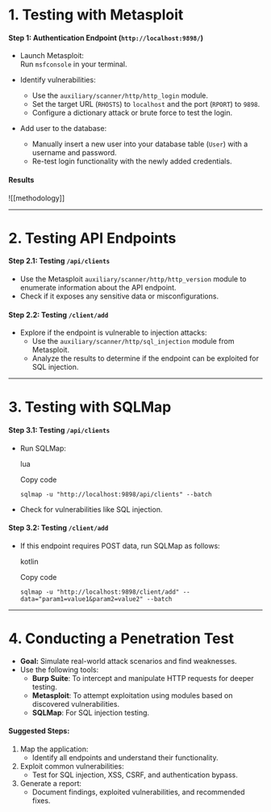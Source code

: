 
# **1. Testing with Metasploit**

#### **Step 1: Authentication Endpoint (`http://localhost:9898/`)**

- Launch Metasploit:  
    Run `msfconsole` in your terminal.
    
- Identify vulnerabilities:
    
    - Use the `auxiliary/scanner/http/http_login` module.
    - Set the target URL (`RHOSTS`) to `localhost` and the port (`RPORT`) to `9898`.
    - Configure a dictionary attack or brute force to test the login.

- Add user to the database:
    
    - Manually insert a new user into your database table (`User`) with a username and password.
    - Re-test login functionality with the newly added credentials.


#### Results

![[methodology]]

---

# **2. Testing API Endpoints**

#### **Step 2.1: Testing `/api/clients`**

- Use the Metasploit `auxiliary/scanner/http/http_version` module to enumerate information about the API endpoint.
- Check if it exposes any sensitive data or misconfigurations.

#### **Step 2.2: Testing `/client/add`**

- Explore if the endpoint is vulnerable to injection attacks:
    - Use the `auxiliary/scanner/http/sql_injection` module from Metasploit.
    - Analyze the results to determine if the endpoint can be exploited for SQL injection.

---

# **3. Testing with SQLMap**

#### **Step 3.1: Testing `/api/clients`**

- Run SQLMap:
    
    lua
    
    Copy code
    
    `sqlmap -u "http://localhost:9898/api/clients" --batch`
    
- Check for vulnerabilities like SQL injection.

#### **Step 3.2: Testing `/client/add`**

- If this endpoint requires POST data, run SQLMap as follows:
    
    kotlin
    
    Copy code
    
    `sqlmap -u "http://localhost:9898/client/add" --data="param1=value1&param2=value2" --batch`
    

---

# **4. Conducting a Penetration Test**

- **Goal:** Simulate real-world attack scenarios and find weaknesses.
- Use the following tools:
    - **Burp Suite**: To intercept and manipulate HTTP requests for deeper testing.
    - **Metasploit**: To attempt exploitation using modules based on discovered vulnerabilities.
    - **SQLMap**: For SQL injection testing.

#### Suggested Steps:

1. Map the application:
    - Identify all endpoints and understand their functionality.
2. Exploit common vulnerabilities:
    - Test for SQL injection, XSS, CSRF, and authentication bypass.
3. Generate a report:
    - Document findings, exploited vulnerabilities, and recommended fixes.